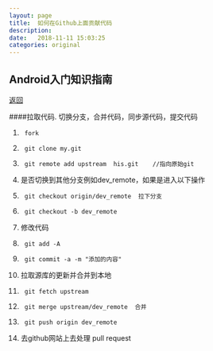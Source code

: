 ```yaml
---
layout: page
title:  如何在Github上面贡献代码
description: 
date:   2018-11-11 15:03:25
categories: original
---
```

## Android入门知识指南

[返回](./)


####拉取代码. 切换分支，合并代码，同步源代码，提交代码

1.      fork
1.      git clone my.git
1.      git remote add upstream  his.git    //指向原始git
1.  是否切换到其他分支例如dev_remote，如果是进入以下操作
1.      git checkout origin/dev_remote  拉下分支
1.      git checkout -b dev_remote  
1.  修改代码
1.      git add -A
1.      git commit -a -m "添加的内容"
1.  拉取源库的更新并合并到本地
1.      git fetch upstream
1.      git merge upstream/dev_remote  合并
1.      git push origin dev_remote
1.  去github网站上去处理 pull request

 